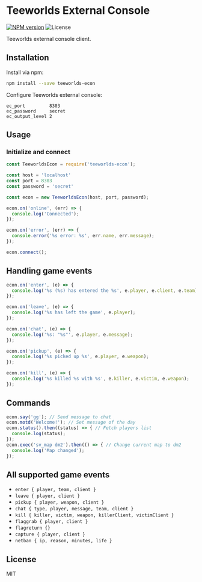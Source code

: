 # Teeworlds External Console

[![NPM version][npm-image]][npm-url] ![License][license-image]

Teeworlds external console client.

## Installation

Install via npm:

```sh
npm install --save teeworlds-econ
```

Configure Teeworlds external console:

```
ec_port         8303
ec_password     secret
ec_output_level 2
```

## Usage

### Initialize and connect

```js
const TeeworldsEcon = require('teeworlds-econ');

const host = 'localhost'
const port = 8303
const password = 'secret'

const econ = new TeeworldsEcon(host, port, password);

econ.on('online', (err) => {
  console.log('Connected');
});

econ.on('error', (err) => {
  console.error('%s error: %s', err.name, err.message);
});

econ.connect();
```

## Handling game events

```js
econ.on('enter', (e) => {
  console.log('%s (%s) has entered the %s', e.player, e.client, e.team);
});

econ.on('leave', (e) => {
  console.log('%s has left the game', e.player);
});

econ.on('chat', (e) => {
  console.log('%s: "%s"', e.player, e.message);
});

econ.on('pickup', (e) => {
  console.log('%s picked up %s', e.player, e.weapon);
});

econ.on('kill', (e) => {
  console.log('%s killed %s with %s', e.killer, e.victim, e.weapon);
});
```

## Commands

```js
econ.say('gg'); // Send message to chat
econ.motd('Welcome!'); // Set message of the day
econ.status().then((status) => { // Fetch players list
  console.log(status);
});
econ.exec('sv_map dm2').then(() => { // Change current map to dm2
  console.log('Map changed');
});
```

## All supported game events

- `enter { player, team, client }`
- `leave { player, client }`
- `pickup { player, weapon, client }`
- `chat { type, player, message, team, client }`
- `kill { killer, victim, weapon, killerClient, victimClient }`
- `flaggrab { player, client }`
- `flagreturn {}`
- `capture { player, client }`
- `netban { ip, reason, minutes, life }`

## License

MIT

[npm-image]: https://img.shields.io/npm/v/teeworlds-econ.svg?style=flat-square
[npm-url]: https://www.npmjs.com/package/teeworlds-econ
[license-image]: https://img.shields.io/npm/l/teeworlds-econ.svg?style=flat-square
